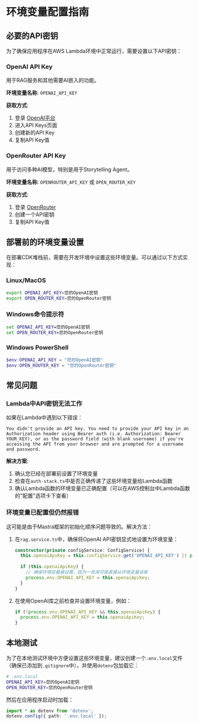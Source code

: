 # 环境变量配置指南

## 必要的API密钥

为了确保应用程序在AWS Lambda环境中正常运行，需要设置以下API密钥：

### OpenAI API Key

用于RAG服务和其他需要AI嵌入的功能。

**环境变量名称**: `OPENAI_API_KEY`

**获取方式**:
1. 登录 [OpenAI平台](https://platform.openai.com/)
2. 进入API Keys页面
3. 创建新的API Key
4. 复制API Key值

### OpenRouter API Key

用于访问多种AI模型，特别是用于Storytelling Agent。

**环境变量名称**: `OPENROUTER_API_KEY` 或 `OPEN_ROUTER_KEY`

**获取方式**:
1. 登录 [OpenRouter](https://openrouter.ai/)
2. 创建一个API密钥
3. 复制API Key值

## 部署前的环境变量设置

在部署CDK堆栈前，需要在开发环境中设置这些环境变量。可以通过以下方式实现：

### Linux/MacOS

```bash
export OPENAI_API_KEY=您的OpenAI密钥
export OPEN_ROUTER_KEY=您的OpenRouter密钥
```

### Windows命令提示符

```cmd
set OPENAI_API_KEY=您的OpenAI密钥
set OPEN_ROUTER_KEY=您的OpenRouter密钥
```

### Windows PowerShell

```powershell
$env:OPENAI_API_KEY = "您的OpenAI密钥"
$env:OPEN_ROUTER_KEY = "您的OpenRouter密钥"
```

## 常见问题

### Lambda中API密钥无法工作

如果在Lambda中遇到以下错误：

```
You didn't provide an API key. You need to provide your API key in an Authorization header using Bearer auth (i.e. Authorization: Bearer YOUR_KEY), or as the password field (with blank username) if you're accessing the API from your browser and are prompted for a username and password.
```

**解决方案**:

1. 确认您已经在部署前设置了环境变量
2. 检查在`auth-stack.ts`中是否正确传递了这些环境变量给Lambda函数
3. 确认Lambda函数的环境变量已正确配置（可以在AWS控制台中Lambda函数的"配置"选项卡下查看）

### 环境变量已配置但仍然报错

这可能是由于Mastra框架的初始化顺序问题导致的。解决方法：

1. 在`rag.service.ts`中，确保将OpenAI API密钥显式地设置为环境变量：
   ```typescript
   constructor(private configService: ConfigService) {
     this.openaiApiKey = this.configService.get('OPENAI_API_KEY') || process.env.OPENAI_API_KEY;
     
     if (this.openaiApiKey) {
       // 确保环境变量被设置，因为一些库可能直接从环境变量读取
       process.env.OPENAI_API_KEY = this.openaiApiKey;
     }
   }
   ```

2. 在使用OpenAI库之前检查并设置环境变量，例如：
   ```typescript
   if (!process.env.OPENAI_API_KEY && this.openaiApiKey) {
     process.env.OPENAI_API_KEY = this.openaiApiKey;
   }
   ```

## 本地测试

为了在本地测试环境中方便设置这些环境变量，建议创建一个`.env.local`文件（确保已添加到`.gitignore`中），并使用`dotenv`包加载它：

```bash
# .env.local
OPENAI_API_KEY=您的OpenAI密钥
OPEN_ROUTER_KEY=您的OpenRouter密钥
```

然后在应用程序启动时加载：

```typescript
import * as dotenv from 'dotenv';
dotenv.config({ path: '.env.local' });
``` 